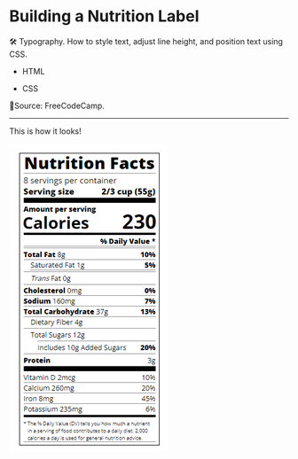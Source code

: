# Building a Nutrition Label
:hammer_and_wrench: Typography.
How to style text, adjust line height, and position  text using CSS.

- HTML

- CSS


:mag_right:Source: FreeCodeCamp.

------

This is how it looks!

![jpg](./nutritionlabel.png)
